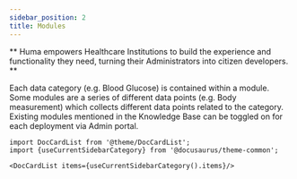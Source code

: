 ```yaml
---
sidebar_position: 2
title: Modules
---
```


** Huma empowers Healthcare Institutions to build the experience and functionality they need, turning their Administrators into citizen developers. **

Each data category (e.g. Blood Glucose) is contained within a module. Some modules are a series of different data points (e.g. Body measurement) which collects different data points related to the category. Existing modules mentioned in the Knowledge Base can be toggled on for each deployment via Admin portal.

```mdx-code-block
import DocCardList from '@theme/DocCardList';
import {useCurrentSidebarCategory} from '@docusaurus/theme-common';

<DocCardList items={useCurrentSidebarCategory().items}/>
```
